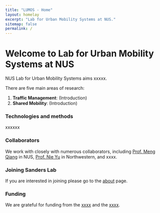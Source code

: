```yaml
---
title: "LUMOS - Home"
layout: homelay
excerpt: "Lab for Urban Mobility Systems at NUS."
sitemap: false
permalink: /
---
```


# Welcome to Lab for Urban Mobility Systems at NUS


<!-- ![image](https://www.nus.edu.sg/images/default-source/identity-images/NUS_logo_full-horizontal.jpg){: style="width: 170px; float: left;margin-right: 20px; border: 10px"} -->


NUS Lab for Urban Mobility Systems aims xxxxx.

There are five main areas of research:

1. **Traffic Management**: (Introduction)
2. **Shared Mobility**: (Introduction)


### Technologies and methods
xxxxxx

### Collaborators
We work with closely with numerous collaborators, including [Prof. Meng Qiang](https://cde.nus.edu.sg/cee/staff/meng-qiang/) in NUS, [Prof. Nie Yu](https://www.mccormick.northwestern.edu/research-faculty/directory/profiles/nie-yu.html) in Northwestern, and xxxx.


### Joining Sanders Lab
If you are interested in joining please go to the [about](about) page. 

### Funding
We are grateful for funding from the [xxxx](link) and the [xxxx](link).

<!-- <figure class="third">
<img src="{{ site.url }}{{ site.baseurl }}/images/logopic/Logo_NIMH.png" style="width: 200px">	<img src="{{ site.url }}{{ site.baseurl }}/images/logopic/Logo_SFARI.png" style="width: 200px">

<img src="{{ site.url }}{{ site.baseurl }}/images/logopic/Logo_ASF.jpeg" style="width: 200px"> <img src="{{ site.url }}{{ site.baseurl }}/images/logopic/Logo_BBRF.png" style="width: 200px">
</figure> -->






